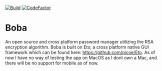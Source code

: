 [![Build](https://github.com/an-prata/Boba/actions/workflows/dotnet.yml/badge.svg)](https://github.com/an-prata/Boba/actions/workflows/dotnet.yml) [![CodeFactor](https://www.codefactor.io/repository/github/an-prata/boba/badge/master)](https://www.codefactor.io/repository/github/an-prata/boba/overview/master)
# Boba
An open source and cross platform password manager utilizing the RSA encryption algorithm. Boba is built on Eto, a cross platform native GUI framework which can be found here: https://github.com/picoe/Eto. As of now I have no way of testing the app on MacOS as I dont own a Mac, and there will be no support for mobile as of now.
